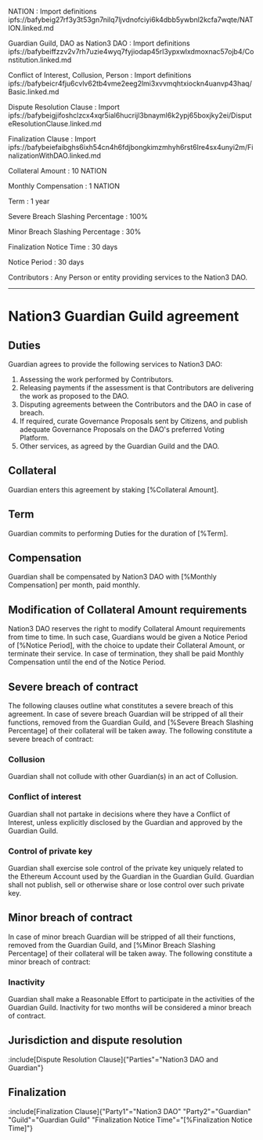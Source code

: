 NATION
: Import definitions ipfs://bafybeig27rf3y3t53gn7nilq7ljvdnofciyi6k4dbb5ywbnl2kcfa7wqte/NATION.linked.md

Guardian Guild, DAO as Nation3 DAO
: Import definitions ipfs://bafybeiffzzv2v7rh7uzie4wyq7fyjiodap45rl3ypxwlxdmoxnac57ojb4/Constitution.linked.md

Conflict of Interest, Collusion, Person
: Import definitions ipfs://bafybeicr4fju6cvlv62tb4vme2eeg2lmi3xvvmqhtxiockn4uanvp43haq/Basic.linked.md

Dispute Resolution Clause
: Import ipfs://bafybeigjifoshclzcx4xqr5ial6hucrijl3bnayml6k2ypj65boxjky2ei/DisputeResolutionClause.linked.md

Finalization Clause
: Import ipfs://bafybeiefaibghs6ixh54cn4h6fdjbongkimzmhyh6rst6lre4sx4unyi2m/FinalizationWithDAO.linked.md

Collateral Amount
: 10 NATION

Monthly Compensation
: 1 NATION

Term
: 1 year

Severe Breach Slashing Percentage
: 100%

Minor Breach Slashing Percentage
: 30%

Finalization Notice Time
: 30 days

Notice Period
: 30 days

Contributors
: Any Person or entity providing services to the Nation3 DAO.

---

# Nation3 Guardian Guild agreement

## Duties

Guardian agrees to provide the following services to Nation3 DAO:

1. Assessing the work performed by Contributors.
2. Releasing payments if the assessment is that Contributors are delivering the work as proposed to the DAO.
3. Disputing agreements between the Contributors and the DAO in case of breach.
4. If required, curate Governance Proposals sent by Citizens, and publish adequate Governance Proposals on the DAO's preferred Voting Platform.
5. Other services, as agreed by the Guardian Guild and the DAO.

## Collateral

Guardian enters this agreement by staking [%Collateral Amount].

## Term

Guardian commits to performing Duties for the duration of [%Term].

## Compensation

Guardian shall be compensated by Nation3 DAO with [%Monthly Compensation] per month, paid monthly.

## Modification of Collateral Amount requirements

Nation3 DAO reserves the right to modify Collateral Amount requirements from time to time. In such case, Guardians would be given a Notice Period of [%Notice Period], with the choice to update their Collateral Amount, or terminate their service. In case of termination, they shall be paid Monthly Compensation until the end of the Notice Period.

## Severe breach of contract

The following clauses outline what constitutes a severe breach of this agreement. In case of severe breach Guardian will be stripped of all their functions, removed from the Guardian Guild, and [%Severe Breach Slashing Percentage] of their collateral will be taken away. The following constitute a severe breach of contract:

### Collusion

Guardian shall not collude with other Guardian(s) in an act of Collusion.

### Conflict of interest

Guardian shall not partake in decisions where they have a Conflict of Interest, unless explicitly disclosed by the Guardian and approved by the Guardian Guild.

### Control of private key

Guardian shall exercise sole control of the private key uniquely related to the Ethereum Account used by the Guardian in the Guardian Guild. Guardian shall not publish, sell or otherwise share or lose control over such private key.

## Minor breach of contract

In case of minor breach Guardian will be stripped of all their functions, removed from the Guardian Guild, and [%Minor Breach Slashing Percentage] of their collateral will be taken away. The following constitute a minor breach of contract:

### Inactivity

Guardian shall make a Reasonable Effort to participate in the activities of the Guardian Guild. Inactivity for two months will be considered a minor breach of contract.

## Jurisdiction and dispute resolution

:include[Dispute Resolution Clause]{"Parties"="Nation3 DAO and Guardian"}

## Finalization

:include[Finalization Clause]{"Party1"="Nation3 DAO" "Party2"="Guardian" "Guild"="Guardian Guild" "Finalization Notice Time"="[%Finalization Notice Time]"}
